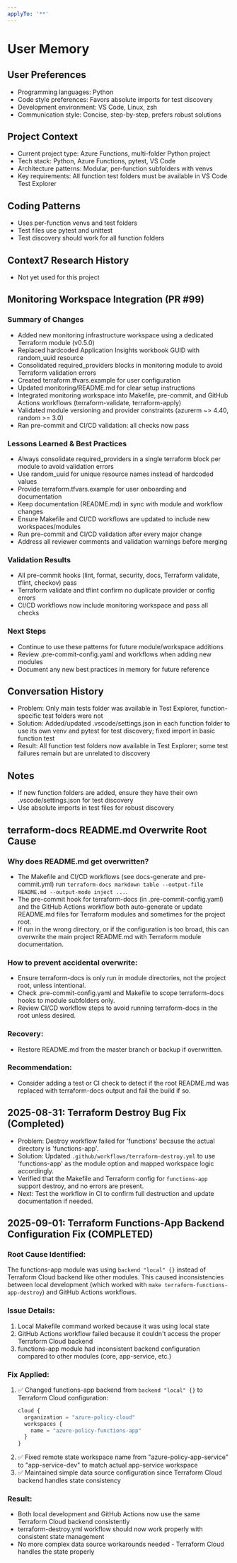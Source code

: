 ```yaml
---
applyTo: '**'
---
```


# User Memory

## User Preferences
- Programming languages: Python
- Code style preferences: Favors absolute imports for test discovery
- Development environment: VS Code, Linux, zsh
- Communication style: Concise, step-by-step, prefers robust solutions

## Project Context
- Current project type: Azure Functions, multi-folder Python project
- Tech stack: Python, Azure Functions, pytest, VS Code
- Architecture patterns: Modular, per-function subfolders with venvs
- Key requirements: All function test folders must be available in VS Code Test Explorer

## Coding Patterns
- Uses per-function venvs and test folders
- Test files use pytest and unittest
- Test discovery should work for all function folders

## Context7 Research History
- Not yet used for this project

## Monitoring Workspace Integration (PR #99)

### Summary of Changes
- Added new monitoring infrastructure workspace using a dedicated Terraform module (v0.5.0)
- Replaced hardcoded Application Insights workbook GUID with random_uuid resource
- Consolidated required_providers blocks in monitoring module to avoid Terraform validation errors
- Created terraform.tfvars.example for user configuration
- Updated monitoring/README.md for clear setup instructions
- Integrated monitoring workspace into Makefile, pre-commit, and GitHub Actions workflows (terraform-validate, terraform-apply)
- Validated module versioning and provider constraints (azurerm ~> 4.40, random >= 3.0)
- Ran pre-commit and CI/CD validation: all checks now pass

### Lessons Learned & Best Practices
- Always consolidate required_providers in a single terraform block per module to avoid validation errors
- Use random_uuid for unique resource names instead of hardcoded values
- Provide terraform.tfvars.example for user onboarding and documentation
- Keep documentation (README.md) in sync with module and workflow changes
- Ensure Makefile and CI/CD workflows are updated to include new workspaces/modules
- Run pre-commit and CI/CD validation after every major change
- Address all reviewer comments and validation warnings before merging

### Validation Results
- All pre-commit hooks (lint, format, security, docs, Terraform validate, tflint, checkov) pass
- Terraform validate and tflint confirm no duplicate provider or config errors
- CI/CD workflows now include monitoring workspace and pass all checks

### Next Steps
- Continue to use these patterns for future module/workspace additions
- Review .pre-commit-config.yaml and workflows when adding new modules
- Document any new best practices in memory for future reference

## Conversation History
- Problem: Only main tests folder was available in Test Explorer, function-specific test folders were not
- Solution: Added/updated .vscode/settings.json in each function folder to use its own venv and pytest for test discovery; fixed import in basic function test
- Result: All function test folders now available in Test Explorer; some test failures remain but are unrelated to discovery

## Notes
- If new function folders are added, ensure they have their own .vscode/settings.json for test discovery
- Use absolute imports in test files for robust discovery

## terraform-docs README.md Overwrite Root Cause

### Why does README.md get overwritten?
- The Makefile and CI/CD workflows (see docs-generate and pre-commit.yml) run `terraform-docs markdown table --output-file README.md --output-mode inject ...`.
- The pre-commit hook for terraform-docs (in .pre-commit-config.yaml) and the GitHub Actions workflow both auto-generate or update README.md files for Terraform modules and sometimes for the project root.
- If run in the wrong directory, or if the configuration is too broad, this can overwrite the main project README.md with Terraform module documentation.

### How to prevent accidental overwrite:
- Ensure terraform-docs is only run in module directories, not the project root, unless intentional.
- Check .pre-commit-config.yaml and Makefile to scope terraform-docs hooks to module subfolders only.
- Review CI/CD workflow steps to avoid running terraform-docs in the root unless desired.

### Recovery:
- Restore README.md from the master branch or backup if overwritten.

### Recommendation:
- Consider adding a test or CI check to detect if the root README.md was replaced with terraform-docs output and fail the build if so.

## 2025-08-31: Terraform Destroy Bug Fix (Completed)
- Problem: Destroy workflow failed for 'functions' because the actual directory is 'functions-app'.
- Solution: Updated `.github/workflows/terraform-destroy.yml` to use 'functions-app' as the module option and mapped workspace logic accordingly.
- Verified that the Makefile and Terraform config for `functions-app` support destroy, and no errors are present.
- Next: Test the workflow in CI to confirm full destruction and update documentation if needed.

## 2025-09-01: Terraform Functions-App Backend Configuration Fix (COMPLETED)
### Root Cause Identified:
The functions-app module was using `backend "local" {}` instead of Terraform Cloud backend like other modules. This caused inconsistencies between local development (which worked with `make terraform-functions-app-destroy`) and GitHub Actions workflows.

### Issue Details:
1. Local Makefile command worked because it was using local state
2. GitHub Actions workflow failed because it couldn't access the proper Terraform Cloud backend
3. functions-app module had inconsistent backend configuration compared to other modules (core, app-service, etc.)

### Fix Applied:
1. ✅ Changed functions-app backend from `backend "local" {}` to Terraform Cloud configuration:
   ```terraform
   cloud {
     organization = "azure-policy-cloud"
     workspaces {
       name = "azure-policy-functions-app"
     }
   }
   ```
2. ✅ Fixed remote state workspace name from "azure-policy-app-service" to "app-service-dev" to match actual app-service workspace
3. ✅ Maintained simple data source configuration since Terraform Cloud backend handles state consistency

### Result:
- Both local development and GitHub Actions now use the same Terraform Cloud backend consistently
- terraform-destroy.yml workflow should now work properly with consistent state management
- No more complex data source workarounds needed - Terraform Cloud handles the state properly
